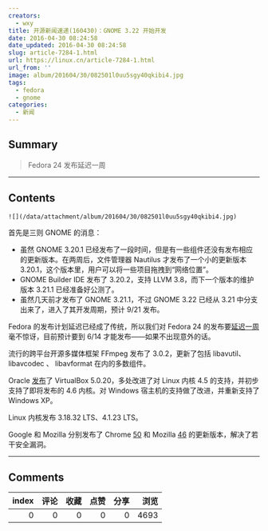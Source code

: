 ```yaml
---
creators:
  - wxy
title: 开源新闻速递(160430)：GNOME 3.22 开始开发
date: 2016-04-30 08:24:58
date_updated: 2016-04-30 08:24:58
slug: article-7284-1.html
url: https://linux.cn/article-7284-1.html
url_from: ''
image: album/201604/30/082501l0uu5sgy40qkibi4.jpg
tags:
  - fedora
  - gnome
categories:
  - 新闻
---
```


## Summary

> Fedora 24 发布延迟一周

***

<!-- more -->

## Contents

`![](/data/attachment/album/201604/30/082501l0uu5sgy40qkibi4.jpg)`

首先是三则 GNOME 的消息：

* 虽然 GNOME 3.20.1 已经发布了一段时间，但是有一些组件还没有发布相应的更新版本。在两周后，文件管理器 Nautilus 才发布了一个小的更新版本 3.20.1，这个版本里，用户可以将一些项目拖拽到“网络位置”。
* GNOME Builder IDE 发布了 3.20.2，支持 LLVM 3.8，而下一个版本的维护版本 3.21.1 已经准备好公测了。
* 虽然几天前才发布了 GNOME 3.21.1，不过 GNOME 3.22 已经从 3.21 中分支出来了，进入了其开发周期，预计 9/21 发布。

Fedora 的发布计划延迟已经成了传统，所以我们对 Fedora 24 的发布要[延迟一周](https://lists.fedoraproject.org/archives/list/devel@lists.fedoraproject.org/thread/5KUAYCUAXPBQVWIECQXWVG2ZE3IHUFKZ/)毫不惊讶，目前预计要到 6/14 才能发布——如果不出现意外的话。

流行的跨平台开源多媒体框架 FFmpeg 发布了 3.0.2，更新了包括 libavutil、libavcodec 、 libavformat 在内的多数组件。

Oracle [发布](https://www.virtualbox.org/wiki/Changelog)了 VirtualBox 5.0.20，多处改进了对 Linux 内核 4.5 的支持，并初步支持了即将发布的 4.6 内核。对 Windows 宿主机的支持做了改进，并重新支持了 Windows XP。

Linux 内核发布 3.18.32 LTS、4.1.23 LTS。

Google 和 Mozilla 分别发布了 Chrome [50](http://googlechromereleases.blogspot.ro/2016/04/stable-channel-update_28.html) 和 Mozilla [46](https://www.mozilla.org/en-US/security/known-vulnerabilities/firefox/#firefox46) 的更新版本，解决了若干安全漏洞。

***

## Comments


|   index |   评论 |   收藏 |   点赞 |   分享 |   浏览 |
|--------:|-------:|-------:|-------:|-------:|-------:|
|       0 |      0 |      0 |      0 |      0 |   4693 |
